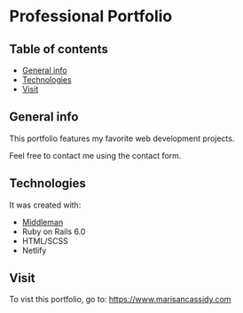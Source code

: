 
# Professional Portfolio

## Table of contents
* [General info](#general-info)
* [Technologies](#technologies)
* [Visit](#visit)

## General info
This portfolio features my favorite web development projects.

Feel free to contact me using the contact form.
	
## Technologies
It was created with:
* [Middleman](https://middlemanapp.com/)
* Ruby on Rails 6.0
* HTML/SCSS
* Netlify
	
## Visit
To vist this portfolio, go to: https://www.marisancassidy.com
